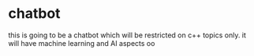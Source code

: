 # chatbot
this is going to be a chatbot which will be restricted on c++ topics only. it will have machine learning and AI aspects oo
